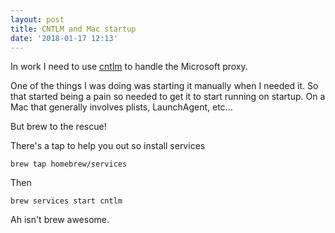 ```yaml
---
layout: post
title: CNTLM and Mac startup
date: '2018-01-17 12:13'
---
```


In work I need to use [cntlm](http://cntlm.sourceforge.net/) to handle the Microsoft proxy.

One of the things I was doing was starting it manually when I needed it. So that started being a pain so needed to get it to start running on startup. On a Mac that generally involves plists, LaunchAgent, etc...

But brew to the rescue!

There's a tap to help you out so install services

```
brew tap homebrew/services
```

Then

```
brew services start cntlm
```

Ah isn't brew awesome.
